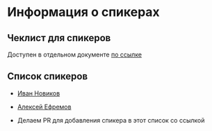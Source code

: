 # Информация о спикерах

## Чеклист для спикеров

Доступен в отдельном документе [по ссылке](checklist.md)

## Список спикеров

* [Иван Новиков](list/jonny-novikov.md)

* [Алексей Ефремов](list/lexich-efremov.md)

* Делаем PR для добавления спикера в этот список со ссылкой
